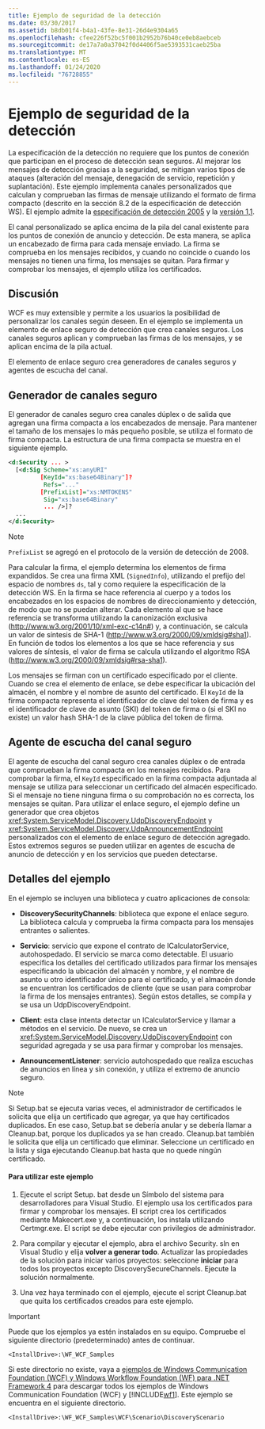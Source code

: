 ```yaml
---
title: Ejemplo de seguridad de la detección
ms.date: 03/30/2017
ms.assetid: b8db01f4-b4a1-43fe-8e31-26d4e9304a65
ms.openlocfilehash: cfee226f52bc5f001b2952b76b40ce0eb8aebceb
ms.sourcegitcommit: de17a7a0a37042f0d4406f5ae5393531caeb25ba
ms.translationtype: MT
ms.contentlocale: es-ES
ms.lasthandoff: 01/24/2020
ms.locfileid: "76728855"
---
```

# <a name="discovery-security-sample"></a>Ejemplo de seguridad de la detección

La especificación de la detección no requiere que los puntos de conexión que participan en el proceso de detección sean seguros. Al mejorar los mensajes de detección gracias a la seguridad, se mitigan varios tipos de ataques (alteración del mensaje, denegación de servicio, repetición y suplantación). Este ejemplo implementa canales personalizados que calculan y comprueban las firmas de mensaje utilizando el formato de firma compacto (descrito en la sección 8.2 de la especificación de detección WS). El ejemplo admite la [especificación de detección 2005](http://specs.xmlsoap.org/ws/2005/04/discovery/ws-discovery.pdf) y la [versión 1,1](http://docs.oasis-open.org/ws-dd/discovery/1.1/cs-01/wsdd-discovery-1.1-spec-cs-01.pdf).  
  
 El canal personalizado se aplica encima de la pila del canal existente para los puntos de conexión de anuncio y detección. De esta manera, se aplica un encabezado de firma para cada mensaje enviado. La firma se comprueba en los mensajes recibidos, y cuando no coincide o cuando los mensajes no tienen una firma, los mensajes se quitan. Para firmar y comprobar los mensajes, el ejemplo utiliza los certificados.  
  
## <a name="discussion"></a>Discusión  
 WCF es muy extensible y permite a los usuarios la posibilidad de personalizar los canales según deseen. En el ejemplo se implementa un elemento de enlace seguro de detección que crea canales seguros. Los canales seguros aplican y comprueban las firmas de los mensajes, y se aplican encima de la pila actual.  
  
 El elemento de enlace seguro crea generadores de canales seguros y agentes de escucha del canal.  
  
## <a name="secure-channel-factory"></a>Generador de canales seguro  
 El generador de canales seguro crea canales dúplex o de salida que agregan una firma compacta a los encabezados de mensaje. Para mantener el tamaño de los mensajes lo más pequeño posible, se utiliza el formato de firma compacta. La estructura de una firma compacta se muestra en el siguiente ejemplo.  
  
```xml  
<d:Security ... >   
  [<d:Sig Scheme="xs:anyURI"   
         [KeyId="xs:base64Binary"]?  
          Refs="..."  
         [PrefixList]="xs:NMTOKENS"   
          Sig="xs:base64Binary"   
          ... />]?  
  ...   
</d:Security>  
```  
  
> [!NOTE]
> `PrefixList` se agregó en el protocolo de la versión de detección de 2008.  
  
 Para calcular la firma, el ejemplo determina los elementos de firma expandidos. Se crea una firma XML (`SignedInfo`), utilizando el prefijo del espacio de nombres `ds`, tal y como requiere la especificación de la detección WS. En la firma se hace referencia al cuerpo y a todos los encabezados en los espacios de nombres de direccionamiento y detección, de modo que no se puedan alterar. Cada elemento al que se hace referencia se transforma utilizando la canonización exclusiva (http://www.w3.org/2001/10/xml-exc-c14n#) y, a continuación, se calcula un valor de síntesis de SHA-1 (http://www.w3.org/2000/09/xmldsig#sha1). En función de todos los elementos a los que se hace referencia y sus valores de síntesis, el valor de firma se calcula utilizando el algoritmo RSA (http://www.w3.org/2000/09/xmldsig#rsa-sha1).  
  
 Los mensajes se firman con un certificado especificado por el cliente. Cuando se crea el elemento de enlace, se debe especificar la ubicación del almacén, el nombre y el nombre de asunto del certificado. El `KeyId` de la firma compacta representa el identificador de clave del token de firma y es el identificador de clave de asunto (SKI) del token de firma o (si el SKI no existe) un valor hash SHA-1 de la clave pública del token de firma.  
  
## <a name="secure-channel-listener"></a>Agente de escucha del canal seguro  
 El agente de escucha del canal seguro crea canales dúplex o de entrada que comprueban la firma compacta en los mensajes recibidos. Para comprobar la firma, el `KeyId` especificado en la firma compacta adjuntada al mensaje se utiliza para seleccionar un certificado del almacén especificado. Si el mensaje no tiene ninguna firma o su comprobación no es correcta, los mensajes se quitan. Para utilizar el enlace seguro, el ejemplo define un generador que crea objetos <xref:System.ServiceModel.Discovery.UdpDiscoveryEndpoint> y <xref:System.ServiceModel.Discovery.UdpAnnouncementEndpoint> personalizados con el elemento de enlace seguro de detección agregado. Estos extremos seguros se pueden utilizar en agentes de escucha de anuncio de detección y en los servicios que pueden detectarse.  
  
## <a name="sample-details"></a>Detalles del ejemplo  
 En el ejemplo se incluyen una biblioteca y cuatro aplicaciones de consola:  
  
- **DiscoverySecurityChannels**: biblioteca que expone el enlace seguro. La biblioteca calcula y comprueba la firma compacta para los mensajes entrantes o salientes.  
  
- **Servicio**: servicio que expone el contrato de ICalculatorService, autohospedado. El servicio se marca como detectable. El usuario especifica los detalles del certificado utilizados para firmar los mensajes especificando la ubicación del almacén y nombre, y el nombre de asunto u otro identificador único para el certificado, y el almacén donde se encuentran los certificados de cliente (que se usan para comprobar la firma de los mensajes entrantes). Según estos detalles, se compila y se usa un UdpDiscoveryEndpoint.  
  
- **Client**: esta clase intenta detectar un ICalculatorService y llamar a métodos en el servicio. De nuevo, se crea un <xref:System.ServiceModel.Discovery.UdpDiscoveryEndpoint> con seguridad agregada y se usa para firmar y comprobar los mensajes.  
  
- **AnnouncementListener**: servicio autohospedado que realiza escuchas de anuncios en línea y sin conexión, y utiliza el extremo de anuncio seguro.  
  
> [!NOTE]
> Si Setup.bat se ejecuta varias veces, el administrador de certificados le solicita que elija un certificado que agregar, ya que hay certificados duplicados. En ese caso, Setup.bat se debería anular y se debería llamar a Cleanup.bat, porque los duplicados ya se han creado. Cleanup.bat también le solicita que elija un certificado que eliminar. Seleccione un certificado en la lista y siga ejecutando Cleanup.bat hasta que no quede ningún certificado.  
  
#### <a name="to-use-this-sample"></a>Para utilizar este ejemplo  
  
1. Ejecute el script Setup. bat desde un Símbolo del sistema para desarrolladores para Visual Studio. El ejemplo usa los certificados para firmar y comprobar los mensajes. El script crea los certificados mediante Makecert.exe y, a continuación, los instala utilizando Certmgr.exe. El script se debe ejecutar con privilegios de administrador.  
  
2. Para compilar y ejecutar el ejemplo, abra el archivo Security. sln en Visual Studio y elija **volver a generar todo**. Actualizar las propiedades de la solución para iniciar varios proyectos: seleccione **iniciar** para todos los proyectos excepto DiscoverySecureChannels. Ejecute la solución normalmente.  
  
3. Una vez haya terminado con el ejemplo, ejecute el script Cleanup.bat que quita los certificados creados para este ejemplo.  
  
> [!IMPORTANT]
> Puede que los ejemplos ya estén instalados en su equipo. Compruebe el siguiente directorio (predeterminado) antes de continuar.  
>   
> `<InstallDrive>:\WF_WCF_Samples`  
>   
> Si este directorio no existe, vaya a [ejemplos de Windows Communication Foundation (WCF) y Windows Workflow Foundation (WF) para .NET Framework 4](https://www.microsoft.com/download/details.aspx?id=21459) para descargar todos los ejemplos de Windows Communication Foundation (WCF) y [!INCLUDE[wf1](../../../../includes/wf1-md.md)]. Este ejemplo se encuentra en el siguiente directorio.  
>   
> `<InstallDrive>:\WF_WCF_Samples\WCF\Scenario\DiscoveryScenario`  

